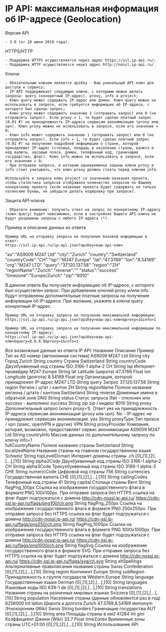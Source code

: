 # IP API: максимальная информация об IP-адресе (Geolocation)

Версия API

    - 3.0 (от 20 июня 2019 года).

HTTPS/HTTP

    - Поддержка HTTPS осуществляется через адрес https://ssl.ip-api.ru/;
    - Поддержка HTTP осуществляется через адрес http://nossl.ip-api.ru/.

Ключи

    - Обязательным ключем является apiKey - Ваш уникальный API-ключ для доступа к сервису;
    - IP API поддерживает следующие ключи, с которыми можно делать запросы: query (конкретный IP-адрес), proxy, info и project;
    - Ключ query может содержать IP-адрес или домен. Ключ query можно не использовать в запросе, если требуется информация об IP-адресе, с которого был сделан запрос;
    - Ключ proxy может содержать значение 1 (отправить запрос) или 0 (не отправлять запрос). Если proxy = 1, то будет сделан платный запрос (0.01 ₽) на принадлежность IP-адреса сервисам анонимизации (proxy или vpn). Ключ proxy можно не использовать в запросе, если его значение = 0;
    - Ключ info может содержать значение 1 (отправить запрос) или 0 (не отправлять запрос). Если info = 1, то будет сделан платный запрос (0.01 ₽) на получение подробной информации о стране, которой принадлежит IP-адрес (столица, площадь и население страны, валюта и код валюты, часовые пояса, домен, телефонный код, граничащие государства, флаг). Ключ info можно не использовать в запросе, если его значение = 0;
    - При отправке запроса, в котором одновременно заданы ключи proxy и info стоит учитывать, что ключ proxy должен стоять перед ключем info.

    Используйте в запросе ключ project со значением названия проекта, чтобы статистика запросов отображала количество запросов по Вашему конкретному проекту (если название проекта будет содержать не только латинские буквы, не забудьте делать кодировку при запросе).

Защита API-ключа

    - Обратите внимание: получить ответ на запрос по конкретному IP-адресу (ключ query) будет невозможно, если в настройках Вашего API-ключа не будут разрешены запросы с любого IP-адреса (*).

Пример и описание данных из ответа

    Пример URL на отправку запроса на получение базовой информации и ответ:
    https://ssl.ip-api.ru/ip-api.json?apiKey=ваш-api-ключ

"as":"AS9009 M247 Ltd"
"city":"Zurich"
"country":"Switzerland"
"countryCode":"CH"
"isp":"M247 Europe"
"lat":"47.3769"
"lon":"8.54169"
"org":"M247 LTD"
"query":"37.120.137.58"
"region":"ZH"
"regionName":"Zurich"
"reverse":""
"status":"success"
"timezone":"Europe/Zurich"
"zip":"8010"

В данном ответе Вы получаете информацию об IP-адресе, с которого был осуществлен запрос.
При добавлении ключей proxy и/или info будут отправлены дополнительные платные запросы на получение информации об IP-адресе. При желании, укажите в ключе query конкретный IP-адрес.

    Пример URL на отправку запроса на получение максимальной информации:
    https://ssl.ip-api.ru/ip-api.json?apiKey=ваш-api-ключ&proxy=1&info=1

    Пример URL на отправку запроса на получение максимальной информации по конкретному IP-адресу:
    https://ssl.ip-api.ru/ip-api.json?apiKey=ваш-api-ключ&query=8.8.8.8&proxy=1&info=1


Все возможные данные из ответа IP API:
Название 	Описание 	Пример 	Тип
as 	AS номер (автономная система) 	AS9009 M247 Ltd 	String
city 	Город 	Zurich 	String
country 	Страна 	Switzerland 	String
countryCode 	Двухбуквенный код страны ISO 3166-1 alpha-2 	CH 	String
isp 	Интернет-провайдер 	M247 Europe 	String
lat 	Latitude (широта) 	47.3769 	Float
lon 	Longitude (долгота) 	8.54169 	Float
org 	Организация, которой принадлежит IP-адрес 	M247 LTD 	String
query 	Запрос 	37.120.137.58 	String
region 	Регион / штат / кантон 	ZH 	String
regionName 	Полное название региона / штата / кантона 	Switzerland 	String
reverse 	Доменные имена в обратной зоне DNS 		String
status 	Статус запроса (fail - отклонен или success - выполнен) 	success 	String
zip 	zip / индекс 	8010 	String
proxy 	Дополнительный запрос (ключ proxy=1). Ответ yes на принадлежность IP-адреса сервисам анонимизации (proxy или vpn). No - IP-адрес не принадлежит сервисам анонимизации. 	yes 	String
proxyType 	Тип прокси / vpn (ipsec, openVPN и другие) 	VPN 	String
proxyProvider 	Компания, которая, возможно, предоставляет сервис анонимизации 	AS9009 M247 Ltd 	String
countryInfo 	Массив данных по дополнительному запросу по ключу info=1 		
fullCountryName 	Полное название страны 	Switzerland 	String
localizedName 	Название страны на главном государственном языке 	Schweiz 	String
topLevelDomain 	Интернет-домены страны 	.ch [0],[1],[2],[...],[10] 	String
alpha2Code 	Двухбуквенный код страны ISO 3166-1 alpha-2 	CH 	String
alpha3Code 	Трехухбуквенный код страны ISO 3166-1 alpha-3 	CHE 	String
numericCode 	Цифровой код страны 	756 	String
currencies 	Государственная валюта 	CHE [0],[1],[2],[...],[10] 	String
callingCodes 	Телефонный код страны 	41 	String
capital 	Столица страны 	Bern 	String
flagPng_100px 	Ссылка на изображение государственного флага в формате PNG 100x100px. При отправке запроса без HTTPS ссылка на флаг будет подгружаться с домена http://cdn-nossl.ip-api.ru/ 	https://cdn-ssl.ip-api.ru/flags/png100/ch.png 	String
flagPng_250px 	Ссылка на изображение государственного флага в формате PNG 250x250px. При отправке запроса без HTTPS ссылка на флаг будет подгружаться с домена http://cdn-nossl.ip-api.ru/ 	https://cdn-ssl.ip-api.ru/flags/png250/ch.png 	String
flagPng_1000px 	Ссылка на изображение государственного флага в формате PNG 1000x1000px. При отправке запроса без HTTPS ссылка на флаг будет подгружаться с домена http://cdn-nossl.ip-api.ru/ 	https://cdn-ssl.ip-api.ru/flags/png1000/ch.png 	String
flagSvg 	Ссылка на изображение государственного флага в формате SVG. При отправке запроса без HTTPS ссылка на флаг будет подгружаться с домена http://cdn-nossl.ip-api.ru/ 	https://cdn-ssl.ip-api.ru/flags/svg/ch.svg 	String
altSpellings 	Альтернативные правописания названия страны 	Swiss Confederation [0],[1],[2],[...],[10] 	String
region 	Континент 	Europe 	String
subRegion 	Принадлежность к группе государств 	Western Europe 	String
language 	Государственные языки 	German [0],[1],[2],[...],[10] 	String
languages 	Языковые коды ISO 639-1 	de [0],[1],[2],[...],[10] 	String
translations 	Название страны на различных мировых языках 	Svizzera [0],[1],[2],[...],[10] 	String
population 	Население страны (данные обновляются раз в год) 	8256000 	Int
latlon 	Широта и долгота 	Zurich 	47.3769,8.54169
demonym 	Этнохороним (Wiki) 	Swiss 	String
borders 	Граничащие государства 	AUT [0],[1],[2],[...],[10] 	String
area 	Площадь страны в км2 	41284 	Int
gini 	Коэффициент Джини (Wiki) 	33.7 	Float
timeZones 	Временные зоны страны 	UTC+01:00 [0],[1],[2],[...],[10] 	String
Использование API
